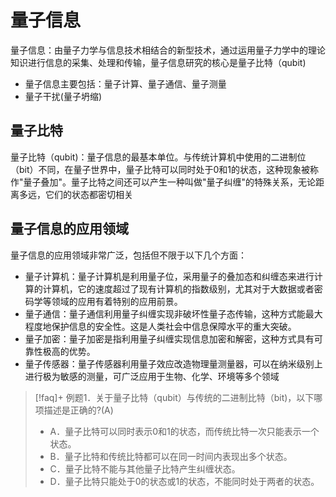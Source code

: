 # 量子信息
量子信息：由量子力学与信息技术相结合的新型技术，通过运用量子力学中的理论知识进行信息的采集、处理和传输，量子信息研究的核心是量子比特（qubit)
- 量子信息主要包括：量子计算、量子通信、量子测量
- 量子干扰(量子坍缩)

## 量子比特

量子比特（qubit)：量子信息的最基本单位。与传统计算机中使用的二进制位（bit）不同，在量子世界中，量子比特可以同时处于0和1的状态，这种现象被称作"量子叠加"。量子比特之间还可以产生一种叫做"量子纠缠"的特殊关系，无论距离多远，它们的状态都密切相关


## 量子信息的应用领域
量子信息的应用领域非常广泛，包括但不限于以下几个方面：

- 量子计算机：量子计算机是利用量子位，采用量子的叠加态和纠缠态来进行计算的计算机，它的速度超过了现有计算机的指数级别，尤其对于大数据或者密码学等领域的应用有着特别的应用前景。
- 量子通信：量子通信利用量子纠缠实现非破坏性量子态传输，这种方式能最大程度地保护信息的安全性。这是人类社会中信息保障水平的重大突破。
- 量子加密：量子加密是指利用量子纠缠实现信息加密和解密，这种方式具有可靠性极高的优势。
- 量子传感器：量子传感器利用量子效应改造物理量测量器，可以在纳米级别上进行极为敏感的测量，可广泛应用于生物、化学、环境等多个领域


>[!faq]+ 例题1．关于量子比特（qubit）与传统的二进制比特（bit)，以下哪项描述是正确的?(A)
> - A．量子比特可以同时表示0和1的状态，而传统比特一次只能表示一个状态。
> - B．量子比特和传统比特都可以在同一时间内表现出多个状态。
> - C．量子比特不能与其他量子比特产生纠缠状态。 
> - D．量子比特只能处于0的状态或1的状态，不能同时处于两者的状态。
